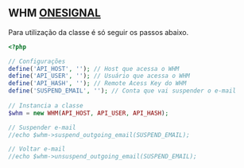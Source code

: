 ## WHM [ONESIGNAL](https://documentation.cpanel.net/display/SDK/Guide+to+WHM+API+1)

Para utilização da classe é só seguir os passos abaixo.

````php
<?php

// Configurações
define('API_HOST', ''); // Host que acessa o WHM
define('API_USER', ''); // Usuário que acessa o WHM
define('API_HASH', ''); // Remote Acess Key do WHM
define('SUSPEND_EMAIL', ''); // Conta que vai suspender o e-mail
  
// Instancia a classe
$whm = new WHM(API_HOST, API_USER, API_HASH);

// Suspender e-mail
//echo $whm->suspend_outgoing_email(SUSPEND_EMAIL);

// Voltar e-mail
//echo $whm->unsuspend_outgoing_email(SUSPEND_EMAIL);
````
